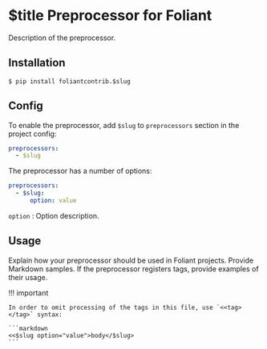 # $title Preprocessor for Foliant

Description of the preprocessor.

## Installation

```shell
$ pip install foliantcontrib.$slug
```


## Config

To enable the preprocessor, add `$slug` to `preprocessors` section in the project config:

```yaml
preprocessors:
  - $slug
```

The preprocessor has a number of options:

```yaml
preprocessors:
  - $slug:
      option: value
```

`option`
:   Option description.


## Usage

Explain how your preprocessor should be used in Foliant projects. Provide Markdown samples. If the preprocessor registers tags, provide examples of their usage.

!!! important

    In order to omit processing of the tags in this file, use `<<tag></tag>` syntax:

    ```markdown
    <<$slug option="value">body</$slug>
    ```
